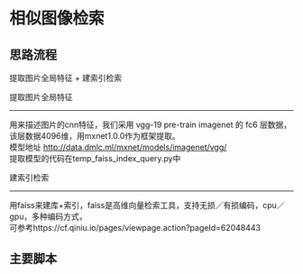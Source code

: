 相似图像检索
====
思路流程
----
提取图片全局特征 + 建索引检索<br>

提取图片全局特征
____

用来描述图片的cnn特征，我们采用 vgg-19 pre-train imagenet 的 fc6 层数据，该层数据4096维，用mxnet1.0.0作为框架提取。<br>
模型地址 http://data.dmlc.ml/mxnet/models/imagenet/vgg/ <br>
提取模型的代码在temp_faiss_index_query.py中 <br>

建索引检索
____

用faiss来建库+索引，faiss是高维向量检索工具，支持无损／有损编码，cpu／gpu，多种编码方式， <br>
可参考https://cf.qiniu.io/pages/viewpage.action?pageId=62048443 <br>

主要脚本
----
